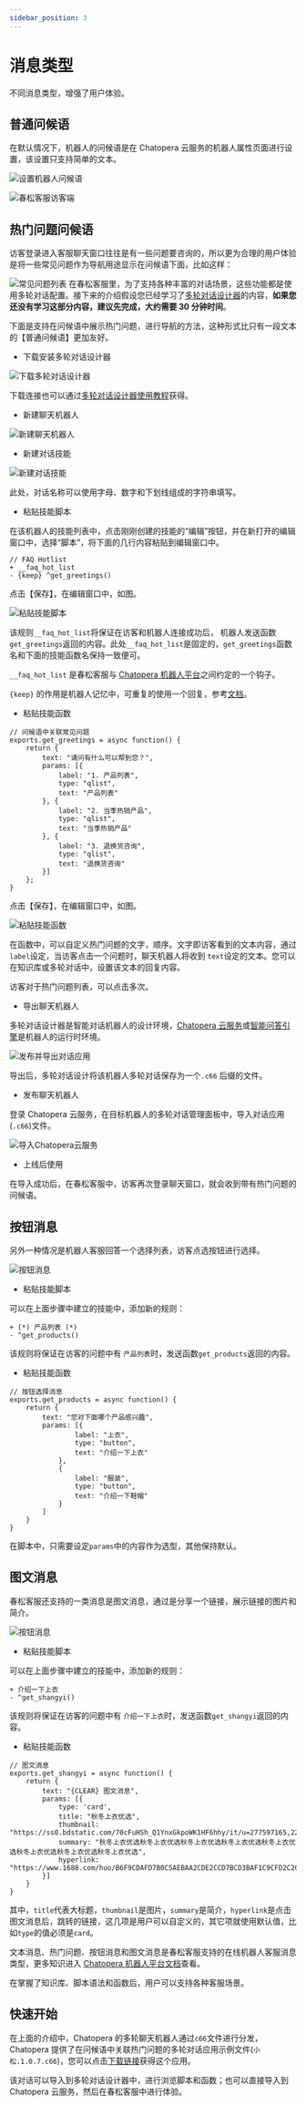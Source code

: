 ```yaml
---
sidebar_position: 3
---
```


# 消息类型

不同消息类型，增强了用户体验。

## 普通问候语

在默认情况下，机器人的问候语是在 Chatopera 云服务的机器人属性页面进行设置，该设置只支持简单的文本。

![设置机器人问候语](../images/products/cosin/cards/image-11.png)

![春松客服访客端](../images/products/cosin/cards/image-1.png)

## 热门问题问候语

访客登录进入客服聊天窗口往往是有一些问题要咨询的，所以更为合理的用户体验是将一些常见问题作为导航用途显示在问候语下面，比如这样：

![常见问题列表](../images/products/cosin/cards/image-8.png)
在春松客服里，为了支持各种丰富的对话场景，这些功能都是使用多轮对话配置。接下来的介绍假设您已经学习了[多轮对话设计器](/products/chatbot-platform/conversation/cde.html)的内容，**如果您还没有学习这部分内容，建议先完成，大约需要 30 分钟时间**。

下面是支持在问候语中展示热门问题，进行导航的方法，这种形式比只有一段文本的【普通问候语】更加友好。

- 下载安装多轮对话设计器

![下载多轮对话设计器](../images/products/cosin/cards/image-2.png)

下载连接也可以通过[多轮对话设计器使用教程](/products/chatbot-platform/conversation/cde.html)获得。

- 新建聊天机器人

![新建聊天机器人](../images/products/cosin/cards/image-3.png)

- 新建对话技能

![新建对话技能](../images/products/cosin/cards/image-4.png)

此处，对话名称可以使用字母、数字和下划线组成的字符串填写。

- 粘贴技能脚本

在该机器人的技能列表中，点击刚刚创建的技能的“编辑”按钮，并在新打开的编辑窗口中，选择“脚本”，将下面的几行内容粘贴到编辑窗口中。

```脚本
// FAQ Hotlist
+ __faq_hot_list
- {keep} ^get_greetings()
```

点击【保存】，在编辑窗口中，如图。

![粘贴技能脚本](../images/products/cosin/cards/image-12.png)

该规则`__faq_hot_list`将保证在访客和机器人连接成功后，
机器人发送函数`get_greetings`返回的内容。此处`__faq_hot_list`是固定的，`get_greetings`函数名和下面的技能函数名保持一致便可。

`__faq_hot_list` 是春松客服与 [Chatopera 机器人平台](https://bot.chatopera.com/)之间约定的一个钩子。

`{keep}` 的作用是机器人记忆中，可重复的使用一个回复，参考[文档](/products/chatbot-platform/howto-guides/conv-state.html#重复使用回复)。

- 粘贴技能函数

```函数
// 问候语中关联常见问题
exports.get_greetings = async function() {
    return {
        text: "请问有什么可以帮到您？",
        params: [{
            label: "1. 产品列表",
            type: "qlist",
            text: "产品列表"
        }, {
            label: "2. 当季热销产品",
            type: "qlist",
            text: "当季热销产品"
        }, {
            label: "3. 退换货咨询",
            type: "qlist",
            text: "退换货咨询"
        }]
    };
}  
```

点击【保存】，在编辑窗口中，如图。

![粘贴技能函数](../images/products/cosin/cards/image-13.png)

在函数中，可以自定义热门问题的文字，顺序。文字即访客看到的文本内容，通过`label`设定，当访客点击一个问题时，聊天机器人将收到 `text`设定的文本。您可以在知识库或多轮对话中，设置该文本的回复内容。

访客对于热门问题列表，可以点击多次。

- 导出聊天机器人

多轮对话设计器是智能对话机器人的设计环境，[Chatopera 云服务](https://docs.chatopera.com/chatbot-platform.html)或[智能问答引擎](https://docs.chatopera.com/chatbot-engine.html)是机器人的运行时环境。

![发布并导出对话应用](../images/products/cosin/cards/image-6.png)

导出后，多轮对话设计将该机器人多轮对话保存为一个`.c66` 后缀的文件。

- 发布聊天机器人

登录 Chatopera 云服务，在目标机器人的多轮对话管理面板中，导入对话应用(`.c66`)文件。

![导入Chatopera云服务](../images/products/cosin/cards/image-7.png)

- 上线后使用

在导入成功后，在春松客服中，访客再次登录聊天窗口，就会收到带有热门问题的问候语。

## 按钮消息

另外一种情况是机器人客服回答一个选择列表，访客点选按钮进行选择。

![按钮消息](../images/products/cosin/cards/image-9.png)

- 粘贴技能脚本

可以在上面步骤中建立的技能中，添加新的规则：

```脚本
+ (*) 产品列表 (*)
- ^get_products()
```

该规则将保证在访客的问题中有 `产品列表`时，发送函数`get_products`返回的内容。

- 粘贴技能函数

```函数
// 按钮选择消息
exports.get_products = async function() {
    return {
        text: "您对下面哪个产品感兴趣",
        params: [{
                label: "上衣",
                type: "button",
                text: "介绍一下上衣"
            },
            {
                label: "服装",
                type: "button",
                text: "介绍一下鞋帽"
            }
        ]
    }
}
```

在脚本中，只需要设定`params`中的内容作为选型，其他保持默认。

## 图文消息

春松客服还支持的一类消息是图文消息，通过是分享一个链接，展示链接的图片和简介。

![按钮消息](../images/products/cosin/cards/image-10.png)

- 粘贴技能脚本

可以在上面步骤中建立的技能中，添加新的规则：

```脚本
+ 介绍一下上衣
- ^get_shangyi()
```

该规则将保证在访客的问题中有 `介绍一下上衣`时，发送函数`get_shangyi`返回的内容。

- 粘贴技能函数

```函数
// 图文消息
exports.get_shangyi = async function() {
    return {
        text: "{CLEAR} 图文消息",
        params: [{
            type: 'card',
            title: "秋冬上衣优选",
            thumbnail: "https://ss0.bdstatic.com/70cFuHSh_Q1YnxGkpoWK1HF6hhy/it/u=277597165,2202071991&fm=15&gp=0.jpg",
            summary: "秋冬上衣优选秋冬上衣优选秋冬上衣优选秋冬上衣优选秋冬上衣优选秋冬上衣优选秋冬上衣优选秋冬上衣优选",
            hyperlink: "https://www.1688.com/huo/B6F9CDAFD7B0C5AEBAA2CDE2CCD7BCD3BAF1C9CFD2C2C7EFB6AC.html"
        }]
    }
}
```

其中，`title`代表大标题，`thumbnail`是图片，`summary`是简介，`hyperlink`是点击图文消息后，跳转的链接，这几项是用户可以自定义的，其它项就使用默认值，比如`type`的值必须是`card`。

文本消息、热门问题、按钮消息和图文消息是春松客服支持的在线机器人客服消息类型，更多知识进入 [Chatopera 机器人平台文档](/products/chatbot-platform/conversation/function.html#消息形式)查看。

在掌握了知识库、脚本语法和函数后，用户可以支持各种客服场景。

## 快速开始

在上面的介绍中，Chatopera 的多轮聊天机器人通过`c66`文件进行分发，Chatopera
提供了在问候语中关联热门问题的多轮对话应用示例文件(`小松.1.0.7.c66`)，您可以点击[下载链接](https://github.com/chatopera/chatopera.samples/raw/master/%E5%8D%A1%E7%89%87%E6%B6%88%E6%81%AF/%E5%B0%8F%E6%9D%BE.1.0.7.c66)获得这个应用。

该对话可以导入到多轮对话设计器中，进行浏览脚本和函数；也可以直接导入到 Chatopera 云服务，然后在春松客服中进行体验。
